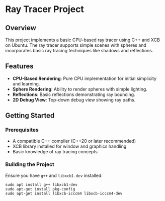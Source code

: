 # Ray Tracer Project

## Overview
This project implements a basic CPU-based ray tracer using C++ and XCB on Ubuntu. The ray tracer supports simple scenes with spheres and incorporates basic ray tracing techniques like shadows and reflections.

## Features

- **CPU-Based Rendering**: Pure CPU implementation for initial simplicity and learning.
- **Sphere Rendering**: Ability to render spheres with simple lighting.
- **Reflections**: Basic reflections demonstrating ray bouncing.
- **2D Debug View**: Top-down debug view showing ray paths.

## Getting Started

### Prerequisites

- A compatible C++ compiler (C++20 or later recommended)
- XCB library installed for window and graphics handling
- Basic knowledge of ray tracing concepts

### Building the Project

Ensure you have `g++` and `libxcb1-dev` installed:
```
sudo apt install g++ libxcb1-dev
sudo apt-get install pkg-config
sudo apt-get install libxcb-icccm4 libxcb-icccm4-dev
```